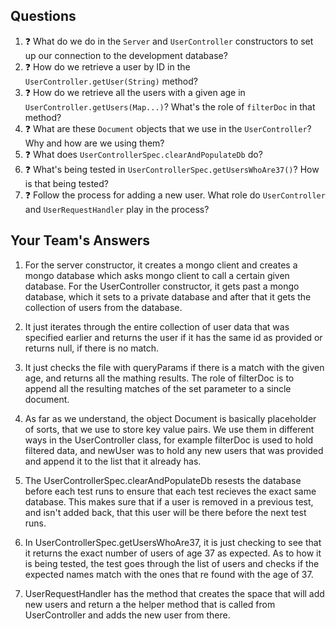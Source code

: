 ## Questions

1. :question: What do we do in the `Server` and `UserController` constructors
to set up our connection to the development database?
1. :question: How do we retrieve a user by ID in the `UserController.getUser(String)` method?
1. :question: How do we retrieve all the users with a given age 
in `UserController.getUsers(Map...)`? What's the role of `filterDoc` in that
method?
1. :question: What are these `Document` objects that we use in the `UserController`? 
Why and how are we using them?
1. :question: What does `UserControllerSpec.clearAndPopulateDb` do?
1. :question: What's being tested in `UserControllerSpec.getUsersWhoAre37()`?
How is that being tested?
1. :question: Follow the process for adding a new user. What role do `UserController` and 
`UserRequestHandler` play in the process?

## Your Team's Answers

1. For the server constructor, it creates a mongo client and creates a mongo
   database which asks mongo client to call a certain given database. For the
   UserController constructor, it gets past a mongo database, which it sets
   to a private database and after that it gets the collection of users from
   the database.
     
2. It just iterates through the entire collection of user data that was
   specified earlier and returns the user if it has the same id as provided
   or returns null, if there is no match.
   
3. It just checks the file with queryParams if there is a match with the
   given age, and returns all the mathing results. The role of filterDoc is
   to append all the resulting matches of the set parameter to a sincle
   document.
   
4. As far as we understand, the object Document is basically placeholder of
   sorts, that we use to store key value pairs. We use them in different
   ways in the UserController class, for example filterDoc is used to hold
   filtered data, and newUser was to hold any new users that was provided
   and append it to the list that it already has.
   
5. The UserControllerSpec.clearAndPopulateDb resests the database before
   each test runs to ensure that each test recieves the exact same
   database. This makes sure that if a user is removed in a previous test,
   and isn't added back, that this user will be there before the next
   test runs.
   
6. In UserControllerSpec.getUsersWhoAre37, it is just checking to see that
   it returns the exact number of users of age 37 as expected. As to how it
   is being tested, the test goes through the list of users and checks if
   the expected names match with the ones that re found with the age of 37.
   
7. UserRequestHandler has the method that creates the space that will add
   new users and return a the helper method that is called from
   UserController and adds the new user from there.
